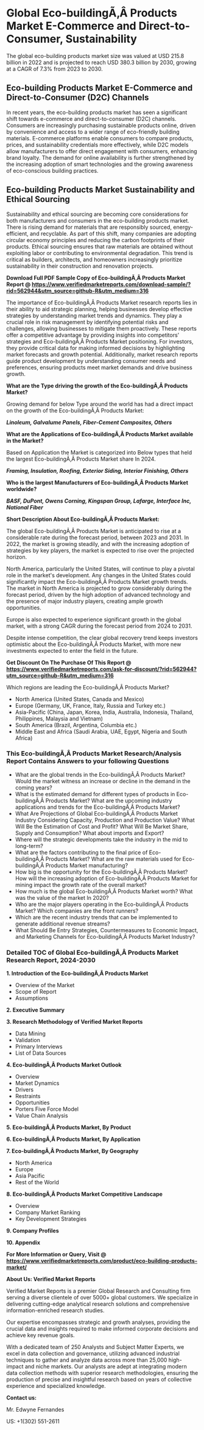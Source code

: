 <h1>Global Eco-buildingÃ‚Â Products Market E-Commerce and Direct-to-Consumer, Sustainability</h1><p class=""><p>The global eco-building products market size was valued at USD 215.8 billion in 2022 and is projected to reach USD 380.3 billion by 2030, growing at a CAGR of 7.3% from 2023 to 2030.</p><h2>Eco-building Products Market E-Commerce and Direct-to-Consumer (D2C) Channels</h2><p>In recent years, the eco-building products market has seen a significant shift towards e-commerce and direct-to-consumer (D2C) channels. Consumers are increasingly purchasing sustainable products online, driven by convenience and access to a wider range of eco-friendly building materials. E-commerce platforms enable consumers to compare products, prices, and sustainability credentials more effectively, while D2C models allow manufacturers to offer direct engagement with consumers, enhancing brand loyalty. The demand for online availability is further strengthened by the increasing adoption of smart technologies and the growing awareness of eco-conscious building practices.</p><h2>Eco-building Products Market Sustainability and Ethical Sourcing</h2><p>Sustainability and ethical sourcing are becoming core considerations for both manufacturers and consumers in the eco-building products market. There is rising demand for materials that are responsibly sourced, energy-efficient, and recyclable. As part of this shift, many companies are adopting circular economy principles and reducing the carbon footprints of their products. Ethical sourcing ensures that raw materials are obtained without exploiting labor or contributing to environmental degradation. This trend is critical as builders, architects, and homeowners increasingly prioritize sustainability in their construction and renovation projects.</p></p><p class=""><strong>Download Full PDF Sample Copy of Eco-buildingÃ‚Â Products Market Report @ <a href="https://www.verifiedmarketreports.com/download-sample/?rid=562944&utm_source=github-R&utm_medium=316" target="_blank">https://www.verifiedmarketreports.com/download-sample/?rid=562944&utm_source=github-R&utm_medium=316</a></strong></p><p>The importance of&nbsp;Eco-buildingÃ‚Â Products Market research reports lies in their ability to aid strategic planning, helping businesses develop effective strategies by understanding market trends and dynamics. They play a crucial role in risk management by identifying potential risks and challenges, allowing businesses to mitigate them proactively. These reports offer a competitive advantage by providing insights into competitors' strategies and Eco-buildingÃ‚Â Products Market positioning. For investors, they provide critical data for making informed decisions by highlighting market forecasts and growth potential. Additionally, market research reports guide product development by understanding consumer needs and preferences, ensuring products meet market demands and drive business growth.</p><p><strong>What are the&nbsp;Type driving the growth of the Eco-buildingÃ‚Â Products Market?</strong></p><p id="" class="">Growing demand for below Type around the world has had a direct impact on the growth of the Eco-buildingÃ‚Â Products Market:</p><p class=""><em><strong>Linoleum, Galvalume Panels, Fiber-Cement Composites, Others</strong></em></p><p class=""><strong>What are the&nbsp;Applications&nbsp;of Eco-buildingÃ‚Â Products Market available in the Market?</strong></p><p id="" class="">Based on Application the Market is categorized into Below types that held the largest Eco-buildingÃ‚Â Products Market share In 2024.</p><p class=""><em><strong>Framing, Insulation, Roofing, Exterior Siding, Interior Finishing, Others</strong></em></p><p class=""><strong>Who is the largest Manufacturers of Eco-buildingÃ‚Â Products Market worldwide?</strong></p><p><em><strong>BASF, DuPont, Owens Corning, Kingspan Group, Lafarge, Interface Inc, National Fiber</strong></em></p><p id="" class=""><strong>Short Description About Eco-buildingÃ‚Â Products Market:</strong></p><p>The global Eco-buildingÃ‚Â Products Market is anticipated to rise at a considerable rate during the forecast period, between 2023 and 2031. In 2022, the market is growing steadily, and with the increasing adoption of strategies by key players, the market is expected to rise over the projected horizon.</p><p>North America, particularly the United States, will continue to play a pivotal role in the market's development. Any changes in the United States could significantly impact the Eco-buildingÃ‚Â Products Market growth trends. The market in North America is projected to grow considerably during the forecast period, driven by the high adoption of advanced technology and the presence of major industry players, creating ample growth opportunities.</p><p>Europe is also expected to experience significant growth in the global market, with a strong CAGR during the forecast period from 2024 to 2031.</p><p>Despite intense competition, the clear global recovery trend keeps investors optimistic about the Eco-buildingÃ‚Â Products Market, with more new investments expected to enter the field in the future.</p><p id="" class=""><strong>Get Discount On The Purchase Of This Report @ <a href="https://www.verifiedmarketreports.com/ask-for-discount/?rid=562944?utm_source=github-R&utm_medium=316" target="_blank">https://www.verifiedmarketreports.com/ask-for-discount/?rid=562944?utm_source=github-R&utm_medium=316</a></strong></p><p class="">Which regions are leading the Eco-buildingÃ‚Â Products Market?</p><ul><li>North America (United States, Canada and Mexico)</li><li>Europe (Germany, UK, France, Italy, Russia and Turkey etc.)</li><li>Asia-Pacific (China, Japan, Korea, India, Australia, Indonesia, Thailand, Philippines, Malaysia and Vietnam)</li><li>South America (Brazil, Argentina, Columbia etc.)</li><li>Middle East and Africa (Saudi Arabia, UAE, Egypt, Nigeria and South Africa)</li></ul><h3 id="" class="">This Eco-buildingÃ‚Â Products Market Research/Analysis Report Contains Answers to your following Questions</h3><ul><li>What are the global trends in the Eco-buildingÃ‚Â Products Market? Would the market witness an increase or decline in the demand in the coming years?</li><li>What is the estimated demand for different types of products in Eco-buildingÃ‚Â Products Market? What are the upcoming industry applications and trends for the Eco-buildingÃ‚Â Products Market?</li><li>What Are Projections of Global Eco-buildingÃ‚Â Products Market Industry Considering Capacity, Production and Production Value? What Will Be the Estimation of Cost and Profit? What Will Be Market Share, Supply and Consumption? What about imports and Export?</li><li>Where will the strategic developments take the industry in the mid to long-term?</li><li>What are the factors contributing to the final price of Eco-buildingÃ‚Â Products Market? What are the raw materials used for Eco-buildingÃ‚Â Products Market manufacturing?</li><li>How big is the opportunity for the Eco-buildingÃ‚Â Products Market? How will the increasing adoption of Eco-buildingÃ‚Â Products Market for mining impact the growth rate of the overall market?</li><li>How much is the global Eco-buildingÃ‚Â Products Market worth? What was the value of the market In 2020?</li><li>Who are the major players operating in the Eco-buildingÃ‚Â Products Market? Which companies are the front runners?</li><li>Which are the recent industry trends that can be implemented to generate additional revenue streams?</li><li>What Should Be Entry Strategies, Countermeasures to Economic Impact, and Marketing Channels for Eco-buildingÃ‚Â Products Market Industry?</li></ul><h3 id="" class="">Detailed TOC of Global Eco-buildingÃ‚Â Products Market Research Report, 2024-2030</h3><p id="" class=""><strong>1. Introduction of the Eco-buildingÃ‚Â Products Market</strong></p><ul><li>Overview of the Market</li><li>Scope of Report</li><li>Assumptions</li></ul><p id="" class=""><strong>2. Executive Summary</strong></p><p id="" class=""><strong>3. Research Methodology of Verified Market Reports</strong></p><ul><li>Data Mining</li><li>Validation</li><li>Primary Interviews</li><li>List of Data Sources</li></ul><p id="" class=""><strong>4. Eco-buildingÃ‚Â Products Market Outlook</strong></p><ul><li>Overview</li><li>Market Dynamics</li><li>Drivers</li><li>Restraints</li><li>Opportunities</li><li>Porters Five Force Model</li><li>Value Chain Analysis</li></ul><p id="" class=""><strong>5. Eco-buildingÃ‚Â Products Market, By Product</strong></p><p id="" class=""><strong>6. Eco-buildingÃ‚Â Products Market, By Application</strong></p><p id="" class=""><strong>7. Eco-buildingÃ‚Â Products Market, By Geography</strong></p><ul><li>North America</li><li>Europe</li><li>Asia Pacific</li><li>Rest of the World</li></ul><p id="" class=""><strong>8. Eco-buildingÃ‚Â Products Market Competitive Landscape</strong></p><ul><li>Overview</li><li>Company Market Ranking</li><li>Key Development Strategies</li></ul><p id="" class=""><strong>9. Company Profiles</strong></p><p id="" class=""><strong>10. Appendix</strong></p><p id="" class=""><strong>For More Information or Query, Visit @ <a href="https://www.verifiedmarketreports.com/product/eco-building-products-market/" target="_blank">https://www.verifiedmarketreports.com/product/eco-building-products-market/</a></strong></p><p id="" class=""><strong>About Us: Verified Market Reports</strong></p><p id="" class="">Verified Market Reports is a premier Global Research and Consulting firm serving a diverse clientele of over 5000+ global customers. We specialize in delivering cutting-edge analytical research solutions and comprehensive information-enriched research studies.</p><p id="" class="">Our expertise encompasses strategic and growth analyses, providing the crucial data and insights required to make informed corporate decisions and achieve key revenue goals.</p><p id="" class="">With a dedicated team of 250 Analysts and Subject Matter Experts, we excel in data collection and governance, utilizing advanced industrial techniques to gather and analyze data across more than 25,000 high-impact and niche markets. Our analysts are adept at integrating modern data collection methods with superior research methodologies, ensuring the production of precise and insightful research based on years of collective experience and specialized knowledge.</p><p id="" class=""><strong>Contact us:</strong></p><p id="" class="">Mr. Edwyne Fernandes</p><p id="" class="">US: +1(302) 551-2611</p>